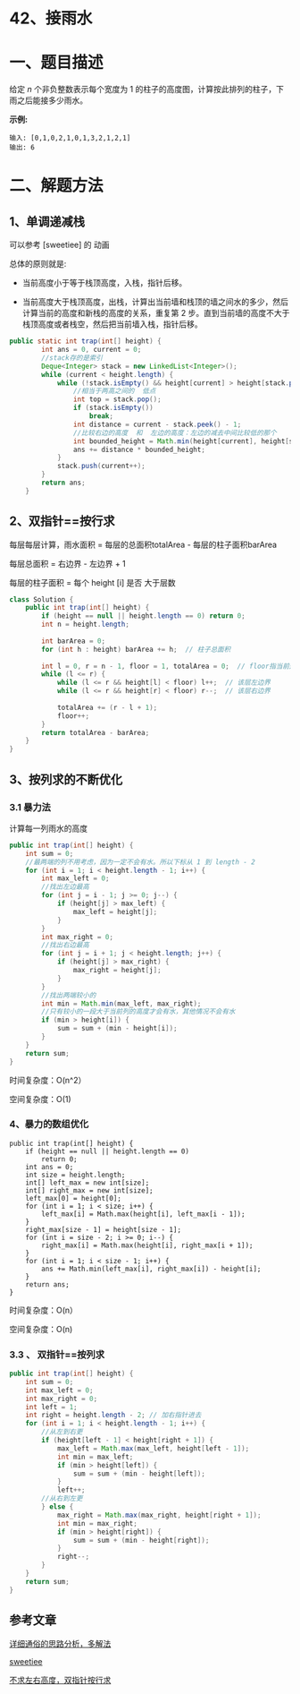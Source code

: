 # 42、接雨水

# 一、题目描述

给定 *n* 个非负整数表示每个宽度为 1 的柱子的高度图，计算按此排列的柱子，下雨之后能接多少雨水。

**示例:**

```
输入: [0,1,0,2,1,0,1,3,2,1,2,1]
输出: 6
```





# 二、解题方法

## 1、单调递减栈

可以参考 [sweetiee] 的 动画

总体的原则就是:

- 当前高度小于等于栈顶高度，入栈，指针后移。

- 当前高度大于栈顶高度，出栈，计算出当前墙和栈顶的墙之间水的多少，然后计算当前的高度和新栈的高度的关系，重复第 2 步。直到当前墙的高度不大于栈顶高度或者栈空，然后把当前墙入栈，指针后移。


```java
public static int trap(int[] height) {
        int ans = 0, current = 0;
        //stack存的是索引
        Deque<Integer> stack = new LinkedList<Integer>();
        while (current < height.length) {
            while (!stack.isEmpty() && height[current] > height[stack.peek()]) {
                //相当于两高之间的  低点
                int top = stack.pop();
                if (stack.isEmpty())
                    break;
                int distance = current - stack.peek() - 1;
                //比较右边的高度  和  左边的高度：左边的减去中间比较低的那个
                int bounded_height = Math.min(height[current], height[stack.peek()]) - height[top];
                ans += distance * bounded_height;
            }
            stack.push(current++);
        }
        return ans;
    }
```







## 2、双指针==按行求

每层每层计算，雨水面积 = 每层的总面积totalArea -  每层的柱子面积barArea

每层总面积 = 右边界 - 左边界 + 1

 每层的柱子面积 = 每个 height [i] 是否 大于层数

```java
class Solution {
    public int trap(int[] height) {
        if (height == null || height.length == 0) return 0;
        int n = height.length;
        
        int barArea = 0;
        for (int h : height) barArea += h;  // 柱子总面积
        
        int l = 0, r = n - 1, floor = 1, totalArea = 0;  // floor指当前是哪层
        while (l <= r) {
            while (l <= r && height[l] < floor) l++;  // 该层左边界
            while (l <= r && height[r] < floor) r--;  // 该层右边界
            
            totalArea += (r - l + 1);
            floor++;
        }
        return totalArea - barArea;
    }
}
```







## 3、按列求的不断优化

### 3.1  暴力法

计算每一列雨水的高度

```java
public int trap(int[] height) {
    int sum = 0;
    //最两端的列不用考虑，因为一定不会有水。所以下标从 1 到 length - 2
    for (int i = 1; i < height.length - 1; i++) {
        int max_left = 0;
        //找出左边最高
        for (int j = i - 1; j >= 0; j--) {
            if (height[j] > max_left) {
                max_left = height[j];
            }
        }
        int max_right = 0;
        //找出右边最高
        for (int j = i + 1; j < height.length; j++) {
            if (height[j] > max_right) {
                max_right = height[j];
            }
        }
        //找出两端较小的
        int min = Math.min(max_left, max_right);
        //只有较小的一段大于当前列的高度才会有水，其他情况不会有水
        if (min > height[i]) {
            sum = sum + (min - height[i]);
        }
    }
    return sum;
}
```

时间复杂度：O(n^2）

空间复杂度：O(1)



### 4、暴力的数组优化

```
public int trap(int[] height) {
    if (height == null || height.length == 0)
        return 0;
    int ans = 0;
    int size = height.length;
    int[] left_max = new int[size];
    int[] right_max = new int[size];
    left_max[0] = height[0];
    for (int i = 1; i < size; i++) {
        left_max[i] = Math.max(height[i], left_max[i - 1]);
    }
    right_max[size - 1] = height[size - 1];
    for (int i = size - 2; i >= 0; i--) {
        right_max[i] = Math.max(height[i], right_max[i + 1]);
    }
    for (int i = 1; i < size - 1; i++) {
        ans += Math.min(left_max[i], right_max[i]) - height[i];
    }
    return ans;
}
```

时间复杂度：O(n）

空间复杂度：O(n)



### 3.3 、 双指针==按列求

```java
public int trap(int[] height) {
    int sum = 0;
    int max_left = 0;
    int max_right = 0;
    int left = 1;
    int right = height.length - 2; // 加右指针进去
    for (int i = 1; i < height.length - 1; i++) {
        //从左到右更
        if (height[left - 1] < height[right + 1]) {
            max_left = Math.max(max_left, height[left - 1]);
            int min = max_left;
            if (min > height[left]) {
                sum = sum + (min - height[left]);
            }
            left++;
        //从右到左更
        } else {
            max_right = Math.max(max_right, height[right + 1]);
            int min = max_right;
            if (min > height[right]) {
                sum = sum + (min - height[right]);
            }
            right--;
        }
    }
    return sum;
}
```





## 参考文章

[详细通俗的思路分析，多解法](https://leetcode-cn.com/problems/trapping-rain-water/solution/xiang-xi-tong-su-de-si-lu-fen-xi-duo-jie-fa-by-w-8/)

[sweetiee](https://leetcode-cn.com/problems/trapping-rain-water/solution/dan-diao-zhan-jie-jue-jie-yu-shui-wen-ti-by-sweeti/)

[不求左右高度，双指针按行求](https://leetcode-cn.com/problems/trapping-rain-water/solution/shuang-zhi-zhen-an-xing-qiu-geng-hao-li-jie-onsuan/)